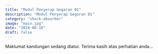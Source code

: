 ```yaml
---
title: "Modul Penyerap Gegaran 01"
description: "Modul Penyerap Gegaran 01"
category: "shock-absorber"
image: "main.jpg"
date: "2024-08-18"
draft: false
---
```


Maklumat kandungan sedang diatur. Terima kasih atas perhatian anda...